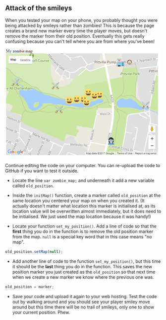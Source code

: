 ## Attack of the smileys

When you tested your map on your phone, you probably thought you were being attacked by smileys rather than zombies! This is because the page creates a brand new marker every time the player moves, but doesn't remove the marker from their old position. Eventually this gets really confusing because you can't tell where you are from where you've been!

![Attack of the smileys](images/attack-smileys.png)

Continue editing the code on your computer. You can re-upload the code to GitHub if you want to test it outside.

+ Locate the line `var zombie_map;` and underneath it add a new variable called `old_position`.

+ Inside the `initMap()` function, create a marker called `old_position` at the same location you centered your map on when you created it. (It actually doesn't matter what location this marker is initialised at, as its location value will be overwritten almost immediately, but it does need to be initialised. We just used the map location because it was handy!)

+ Locate your function `set_my_position()`. Add a line of code so that the **first** thing you do in the function is to remove the old position marker from the map. `null` is a special key word that in this case means "no map".

```JavaScript
old_position.setMap(null);
```

+ Add another line of code to the function `set_my_position()`, but this time it should be the **last** thing you do in the function. This saves the new position marker you just created as the `old_position` so that next time when we create a new marker we know where the previous one was.

```JavaScript
old_position = marker;
```

+ Save your code and upload it again to your web hosting. Test the code out by walking around and you should see your player smiley move around but this time there will be no trail of smileys, only one to show your current position. Phew.
